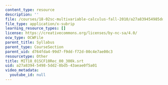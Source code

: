 ```yaml
---
content_type: resource
description: ''
file: /courses/18-02sc-multivariable-calculus-fall-2010/a27a839454985dd28bd543aeae0f5a01_MIT18_01SCF10Rec_00_300k.vtt
file_type: application/x-subrip
learning_resource_types: []
license: https://creativecommons.org/licenses/by-nc-sa/4.0/
ocw_type: OCWFile
parent_title: Syllabus
parent_type: CourseSection
parent_uid: d764fda4-99d7-f9dd-f72d-00c4e7ae00c3
resourcetype: Other
title: MIT18_01SCF10Rec_00_300k.srt
uid: a27a8394-5498-5dd2-8bd5-43aeae0f5a01
video_metadata:
  youtube_id: null
---
```

